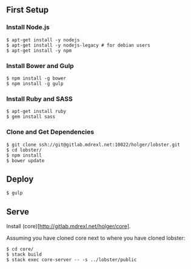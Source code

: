 ## First Setup

### Install Node.js

    $ apt-get install -y nodejs
    $ apt-get install -y nodejs-legacy # for debian users
    $ apt-get install -y npm

### Install Bower and Gulp

    $ npm install -g bower
    $ npm install -g gulp

### Install Ruby and SASS

    $ apt-get install ruby
    $ gem install sass

### Clone and Get Dependencies

    $ git clone ssh://git@gitlab.mdrexl.net:10022/holger/lobster.git
    $ cd lobster/
    $ npm install
    $ bower update

## Deploy

    $ gulp

## Serve

Install (core)[http://gitlab.mdrexl.net/holger/core].

Assuming you have cloned core next to where you have cloned lobster:

    $ cd core/
    $ stack build
    $ stack exec core-server -- -s ../lobster/public
